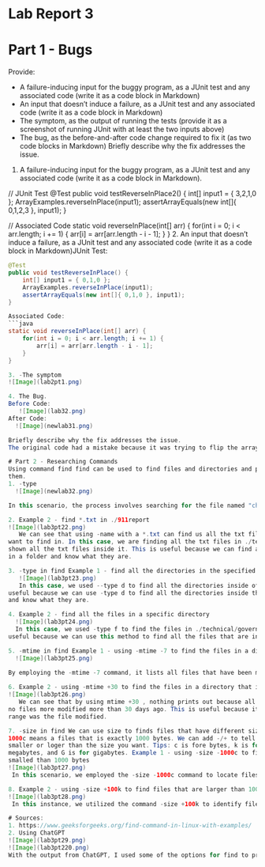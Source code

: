 # Lab Report 3  
# Part 1 - Bugs  
Provide:  
- A failure-inducing input for the buggy program, as a JUnit test and any associated code (write it as a code block in Markdown)  
- An input that doesnʼt induce a failure, as a JUnit test and any associated code (write it as a code block in Markdown)  
- The symptom, as the output of running the tests (provide it as a screenshot of running JUnit with at least the two inputs above)  
- The bug, as the before-and-after code change required to fix it (as two code blocks in Markdown) Briefly describe why the fix addresses the issue.  
   
1. A failure-inducing input for the buggy program, as a JUnit test and any associated code (write it as a code block in Markdown).
 
// JUnit Test
@Test
public void testReverseInPlace2() {
    int[] input1 = { 3,2,1,0 };
    ArrayExamples.reverseInPlace(input1);
    assertArrayEquals(new int[]{ 0,1,2,3 }, input1);
}

// Associated Code
static void reverseInPlace(int[] arr) {
    for(int i = 0; i < arr.length; i += 1) {
        arr[i] = arr[arr.length - i - 1];
    }
}
2. An input that doesnʼt induce a failure, as a JUnit test and any associated code (write it as a
code block in Markdown)JUnit Test:
```java
@Test
public void testReverseInPlace() {
    int[] input1 = { 0,1,0 };
    ArrayExamples.reverseInPlace(input1);
    assertArrayEquals(new int[]{ 0,1,0 }, input1);
}  

Associated Code:  
```java
static void reverseInPlace(int[] arr) {
    for(int i = 0; i < arr.length; i += 1) {
        arr[i] = arr[arr.length - i - 1];
    }
}

3. -The symptom  
![Image](lab2pt1.png)  

4. The Bug.  
Before Code:  
   ![Image](lab32.png)  
After Code:  
  ![Image](newlab31.png)

Briefly describe why the fix addresses the issue.  
The original code had a mistake because it was trying to flip the array's elements around directly in the array itself. While doing this, it ended up messing up the order because it was changing the numbers too early, so by the time it got to the end of the array, it was just copying the new numbers it had already put in, not the old ones it was supposed to. This is why the results were mixed up. The corrected code solves the problem by creating a copy of the original array, which is called temp. As it goes through the original array, it places the values from temp into the original array in reverse order. This method works because it keeps the original numbers safe in temp while it changes the original array. This way, the numbers that haven't been moved yet don't get changed by accident, which was the issue with the first version of the code. Now, the function can reverse the array correctly because it uses the unchanged values from temp to update the original array.  

# Part 2 - Researching Commands  
Using command find find can be used to find files and directories and perform operations on
them.  
1. -type
  ![Image](newlab32.png)

In this scenario, the process involves searching for the file named "chapter-1.txt" within the "./technical" directory. The result of this search indicates the exact location of the file, which is "./technical/911report/chapter1.txt". This functionality is beneficial as it assists in pinpointing the precise location of the desired file within the directory structure.  

2. Example 2 - find *.txt in ./911report  
![Image](lab3pt22.png)  
   We can see that using -name with a *.txt can find us all the txt files in the directory that you
want to find in. In this case, we are finding all the txt files in ./technical/911report , and we are
shown all the txt files inside it. This is useful because we can find all the txt files that are contained
in a folder and know what they are.

3. -type in find Example 1 - find all the directories in the specified directory  
   ![Image](lab3pt23.png)  
   In this case, we used --type d to find all the directories inside of ./technical . This is
useful because we can use -type d to find all the directories inside the directory we want
and know what they are.

4. Example 2 - find all the files in a specific directory  
  ![Image](lab3pt24.png)  
  In this case, we used -type f to find the files in ./technical/government/About_LSC/ . This is
useful because we can use this method to find all the files that are inside a specific directory.

5. -mtime in find Example 1 - using -mtime -7 to find the files in a directory that is modified within the last 7 days  
  ![Image](lab3pt25.png)  
  
By employing the -mtime -7 command, it lists all files that have been modified within the past 7 days. This method is beneficial as it enables us to identify which files have been modified within a particular time frame in a directory.  

6. Example 2 - using -mtime +30 to find the files in a directory that is modified more than 30 days  
![Image](lab3pt26.png)   
   We can see that by using mtime +30 , nothing prints out because all the files are added today, so
no files more modified more than 30 days ago. This is useful because it can tell use what time
range was the file modified.  

7. -size in find We can use size to finds files that have different sizes. For example -size
1000c means a files that is exactly 1000 bytes. We can add -/+ to tell it to find files that are
smaller or loger than the size you want. Tips: c is fore bytes, k is for kilobytes, M is for
megabytes, and G is for gigabytes. Example 1 - using -size -1000c to find files that are
smalled than 1000 bytes  
![Image](lab3pt27.png)  
 In this scenario, we employed the -size -1000c command to locate files within the ./technical/ directory that are less than 1000 bytes. This method is advantageous for identifying files that fall below a predetermined size limit.  

8. Example 2 - using -size +100k to find files that are larger than 100 kilobytes  
![Image](lab3pt28.png)  
 In this instance, we utilized the command -size +100k to identify files exceeding 100 kilobytes in size within the ./technical/ directory. This approach is beneficial as it allows us to determine which files surpass a specific size threshold within a directory of interest.  

# Sources:
1. https://www.geeksforgeeks.org/find-command-in-linux-with-examples/
2. Using ChatGPT
![Image](lab3pt29.png)
![Image](lab3pt220.png)   
With the output from ChatGPT, I used some of the options for find to provide examples of what wecan do with find .
